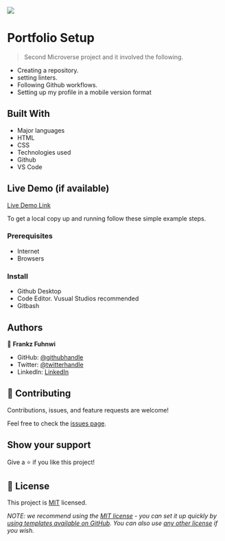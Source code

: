 ![](https://img.shields.io/badge/Microverse-blueviolet)

# Portfolio Setup 

> Second Microverse project and it involved the following.
- Creating a repository.
- setting linters.
- Following Github workflows.
- Setting up my profile in a mobile version format


## Built With

- Major languages
 - HTML
 - CSS
- Technologies used
 - Github
 - VS Code

## Live Demo (if available)

[Live Demo Link]( https://franky237.github.io/portfolio-setup/)


To get a local copy up and running follow these simple example steps.

### Prerequisites
- Internet
- Browsers

### Install
- Github Desktop
- Code Editor. Vusual Studios recommended
- Gitbash

## Authors

👤 **Frankz Fuhnwi**

- GitHub: [@githubhandle](https://github.com/Franky237)
- Twitter: [@twitterhandle](https://twitter.com/frankzfuhnwi)
- LinkedIn: [LinkedIn](https://www.linkedin.com/in/frankz-fuhnwi-21b59b223/)

## 🤝 Contributing

Contributions, issues, and feature requests are welcome!

Feel free to check the [issues page](../../issues/).

## Show your support

Give a ⭐️ if you like this project!

## 📝 License

This project is [MIT](./LICENSE) licensed.

_NOTE: we recommend using the [MIT license](https://choosealicense.com/licenses/mit/) - you can set it up quickly by [using templates available on GitHub](https://docs.github.com/en/communities/setting-up-your-project-for-healthy-contributions/adding-a-license-to-a-repository). You can also use [any other license](https://choosealicense.com/licenses/) if you wish._
